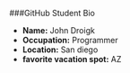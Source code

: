 ###GitHub Student Bio
- **Name:** John Droigk
- **Occupation:** Programmer
- **Location:** San diego
- **favorite vacation spot:** AZ